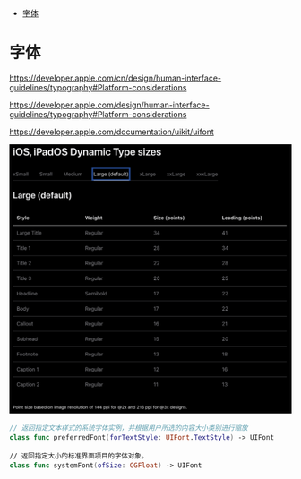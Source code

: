 <!-- @import "[TOC]" {cmd="toc" depthFrom=1 depthTo=6 orderedList=false} -->

<!-- code_chunk_output -->

- [字体](#字体)

<!-- /code_chunk_output -->


# 字体

https://developer.apple.com/cn/design/human-interface-guidelines/typography#Platform-considerations

https://developer.apple.com/design/human-interface-guidelines/typography#Platform-considerations

https://developer.apple.com/documentation/uikit/uifont

![alt text](image-1.png)

```swift
// 返回指定文本样式的系统字体实例，并根据用户所选的内容大小类别进行缩放
class func preferredFont(forTextStyle: UIFont.TextStyle) -> UIFont

// 返回指定大小的标准界面项目的字体对象。
class func systemFont(ofSize: CGFloat) -> UIFont
```